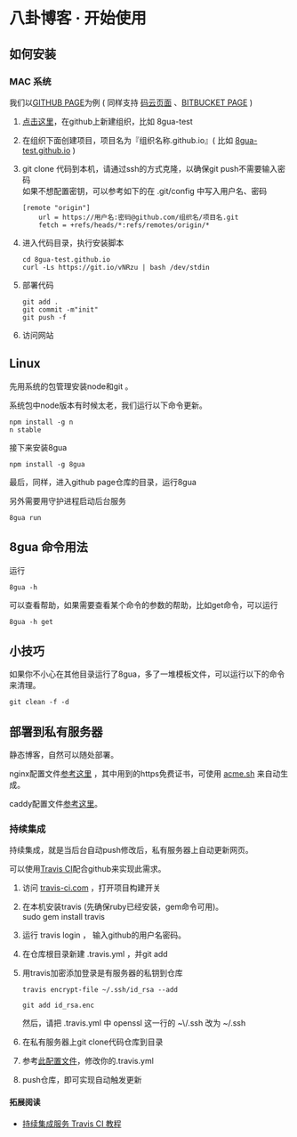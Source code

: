 # 八卦博客 · 开始使用
## 如何安装

### MAC 系统

我们以[GITHUB PAGE](https://pages.github.com)为例 ( 同样支持 [码云页面](http://git.mydoc.io/?t=154714) 、[BITBUCKET PAGE](https://pages.bitbucket.io) )

1.  [点击这里](https://github.com/organizations/new)，在github上新建组织，比如 8gua-test
    
2.  在组织下面创建项目，项目名为『组织名称.github.io』( 比如 [8gua-test.github.io](http://8gua-test.github.io) )
    
3.  git clone 代码到本机，请通过ssh的方式克隆，以确保git push不需要输入密码  
    如果不想配置密钥，可以参考如下的在 .git/config 中写入用户名、密码
    
    ```
    [remote "origin"] 
        url = https://用户名:密码@github.com/组织名/项目名.git
        fetch = +refs/heads/*:refs/remotes/origin/* 
    ```
4.  进入代码目录，执行安装脚本
    
    ```
    cd 8gua-test.github.io  
    curl -Ls https://git.io/vNRzu | bash /dev/stdin 
    ```
5.  部署代码
    
    ```
    git add . 
    git commit -m"init"
    git push -f 
    ```
6.  访问网站

## Linux

先用系统的包管理安装node和git 。

系统包中node版本有时候太老，我们运行以下命令更新。

```
npm install -g n
n stable 
```

接下来安装8gua

```
npm install -g 8gua 
```

最后，同样，进入github page仓库的目录，运行8gua

另外需要用守护进程启动后台服务

```
8gua run
```

## 8gua 命令用法

运行

```
8gua -h 
```

可以查看帮助，如果需要查看某个命令的参数的帮助，比如get命令，可以运行

```
8gua -h get 
```

## 小技巧

如果你不小心在其他目录运行了8gua，多了一堆模板文件，可以运行以下的命令来清理。

```
git clean -f -d 
```

## 部署到私有服务器

静态博客，自然可以随处部署。

nginx配置文件[参考这里](https://gitee.com/u8gua/tool/blob/master/nginx.8gua.conf) ，其中用到的https免费证书，可使用 [acme.sh](https://github.com/Neilpang/acme.sh/wiki/%E8%AF%B4%E6%98%8E) 来自动生成。

caddy配置文件[参考这里](https://gitee.com/u8gua/tool/blob/master/Caddyfile)。

### 持续集成

持续集成，就是当后台自动push修改后，私有服务器上自动更新网页。

可以使用[Travis CI](https://travis-ci.org/)配合github来实现此需求。

1.  访问 [travis-ci.com](https://travis-ci.com/) ，打开项目构建开关
    
2.  在本机安装travis (先确保ruby已经安装，gem命令可用)。  
    sudo gem install travis
    
3.  运行 travis login ， 输入github的用户名密码。
    
4.  在仓库根目录新建 .travis.yml ，并git add
    
5.  用travis加密添加登录是有服务器的私钥到仓库
    
    `travis encrypt-file ~/.ssh/id_rsa --add`
    
    `git add id_rsa.enc`
    
    然后，请把 .travis.yml 中 openssl 这一行的 ~\\/.ssh 改为 ~/.ssh
    
6.  在私有服务器上git clone代码仓库到目录
    
7.  参考[此配置文件](https://gitee.com/u8gua/tool/blob/master/.travis.yml)，修改你的.travis.yml
    
8.  push仓库，即可实现自动触发更新
    

#### 拓展阅读

*   [持续集成服务 Travis CI 教程](http://www.ruanyifeng.com/blog/2017/12/travis_ci_tutorial.html)